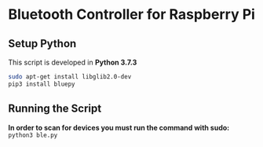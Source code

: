 # Bluetooth Controller for Raspberry Pi 

## Setup Python

This script is developed in **Python 3.7.3**

```bash
sudo apt-get install libglib2.0-dev
pip3 install bluepy
```

## Running the Script

**In order to scan for devices you must run the command with sudo:**
`python3 ble.py`
